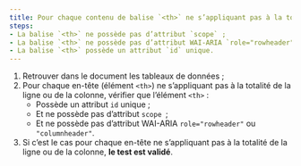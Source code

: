 ```yaml
---
title: Pour chaque contenu de balise `<th>` ne s’appliquant pas à la totalité de la ligne ou de la colonne, la balise `<th>` vérifie-t-elle ces conditions ?
steps:
- La balise `<th>` ne possède pas d’attribut `scope` ;
- La balise `<th>` ne possède pas d’attribut WAI-ARIA `role="rowheader"` ou `role="columnheader"` ;
- La balise `<th>` possède un attribut `id` unique.
---
```


1. Retrouver dans le document les tableaux de données ;
2. Pour chaque en-tête (élément `<th>`) ne s’appliquant pas à la totalité de la ligne ou de la colonne, vérifier que l’élément `<th>` :
      * Possède un attribut `id` unique ;
      * Et ne possède pas d’attribut `scope `;
      * Et ne possède pas d’attribut WAI-ARIA `role="rowheader"` ou `"columnheader"`.
3. Si c’est le cas pour chaque en-tête ne s’appliquant pas à la totalité de la ligne ou de la colonne, **le test est validé**.
